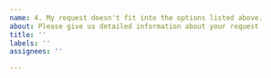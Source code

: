 ```yaml
---
name: 4. My request doesn't fit into the options listed above.
about: Please give us detailed information about your request
title: ''
labels: ''
assignees: ''

---
```



